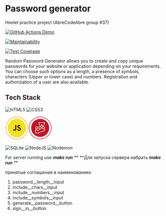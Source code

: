 # Password generator
Hexlet practice project (AbreCodeAbre group #37)

[![GitHub Actions Demo](https://github.com/AnastasiaMir/hexlet-practice/actions/workflows/hexlet-practice.yml/badge.svg)](https://github.com/AnastasiaMir/hexlet-practice/actions/workflows/hexlet-practice.yml)

[![Maintainability](https://api.codeclimate.com/v1/badges/68acbc5d9de5e85f43cd/maintainability)](https://codeclimate.com/github/AnastasiaMir/hexlet-practice/maintainability)

[![Test Coverage](https://api.codeclimate.com/v1/badges/68acbc5d9de5e85f43cd/test_coverage)](https://codeclimate.com/github/AnastasiaMir/hexlet-practice/test_coverage)

Random Password Generator allows you to create and copy unique passwords for your website or application depending on your requirements. You can choose such options as a length, a presence of symbols, characters (Upper or lower case) and numbers. Registration and authorization of a user are also available. 

## Tech Stack
![HTML5](https://img.shields.io/badge/html5-%23E34F26.svg?style=for-the-badge&logo=html5&logoColor=white)
![CSS3](https://img.shields.io/badge/css3-%231572B6.svg?style=for-the-badge&logo=css3&logoColor=white)

<img width="75px" src="https://github.com/Pedro-Murilo/icons-for-readme/blob/main/.github/js-icon.svg" alt="Javascript Icon" /><img width="75px" src="https://github.com/Pedro-Murilo/icons-for-readme/blob/main/.github/jest-icon.svg" alt="Jest Icon" />

![SQLite](https://img.shields.io/badge/sqlite-%2307405e.svg?style=for-the-badge&logo=sqlite&logoColor=white)
![NodeJS](https://img.shields.io/badge/node.js-6DA55F?style=for-the-badge&logo=node.js&logoColor=white)
![Nodemon](https://img.shields.io/badge/NODEMON-%23323330.svg?style=for-the-badge&logo=nodemon&logoColor=%BBDEAD)

For server running use ***make run*** ** 
**Для запуска сервера набрать ***make run*** **

принятые соглашения в наименованиях:
1. password__length__input
2. include__chars__input
3. include__numbers__input
4. include__symbols__input
5. generate__password__button
6. sign__in__button

